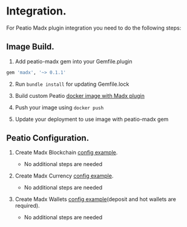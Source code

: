 # Integration.

For Peatio Madx plugin integration you need to do the following steps:

## Image Build.

1. Add peatio-madx gem into your Gemfile.plugin
```ruby
gem 'madx', '~> 0.1.1'
```

2. Run `bundle install` for updating Gemfile.lock

3. Build custom Peatio [docker image with Madx plugin](https://github.com/rubykube/peatio/blob/master/docs/plugins.md#build)

4. Push your image using `docker push`

5. Update your deployment to use image with peatio-madx gem

## Peatio Configuration.

1. Create Madx Blockchain [config example](../config/blockchains.yml).
    * No additional steps are needed

2. Create Madx Currency [config example](../config/currencies.yml).
    * No additional steps are needed

3. Create Madx Wallets [config example](../config/wallets.yml)(deposit and hot wallets are required).
    * No additional steps are needed
